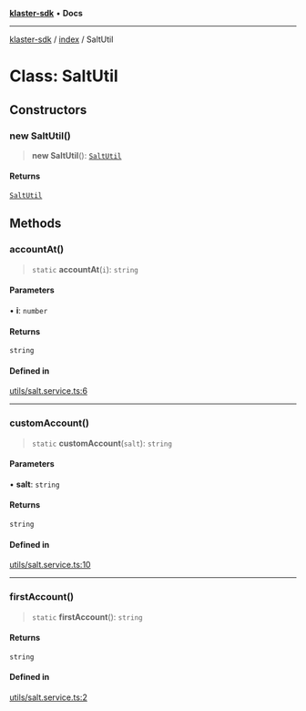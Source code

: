[**klaster-sdk**](../../README.md) • **Docs**

***

[klaster-sdk](../../README.md) / [index](../README.md) / SaltUtil

# Class: SaltUtil

## Constructors

### new SaltUtil()

> **new SaltUtil**(): [`SaltUtil`](SaltUtil.md)

#### Returns

[`SaltUtil`](SaltUtil.md)

## Methods

### accountAt()

> `static` **accountAt**(`i`): `string`

#### Parameters

• **i**: `number`

#### Returns

`string`

#### Defined in

[utils/salt.service.ts:6](https://github.com/0xPolycode/klaster-sdk/blob/3cf08fc5b4200ded4c039f2f5c07003d95710139/src/utils/salt.service.ts#L6)

***

### customAccount()

> `static` **customAccount**(`salt`): `string`

#### Parameters

• **salt**: `string`

#### Returns

`string`

#### Defined in

[utils/salt.service.ts:10](https://github.com/0xPolycode/klaster-sdk/blob/3cf08fc5b4200ded4c039f2f5c07003d95710139/src/utils/salt.service.ts#L10)

***

### firstAccount()

> `static` **firstAccount**(): `string`

#### Returns

`string`

#### Defined in

[utils/salt.service.ts:2](https://github.com/0xPolycode/klaster-sdk/blob/3cf08fc5b4200ded4c039f2f5c07003d95710139/src/utils/salt.service.ts#L2)
